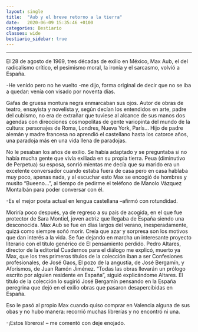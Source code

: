 ```yaml
---
layout: single
title:  "Aub y el breve retorno a la tierra"
date:   2020-06-09 15:35:46 +0100
categories: Bestiario
classes: wide
bestiario_sidebar: true
---
```


---
El 28 de agosto de 1969, tres décadas de exilio en México, Max Aub, el del radicalismo crítico, el pesimismo moral, la ironía y el sarcasmo, volvió  a España.

-He venido pero no he vuelto -me dijo, forma original de decir que no se iba a quedar: venía con visado por noventa días.

Gafas de gruesa montura negra enmarcaban sus ojos. Autor de obras de teatro, ensayista y novelista y, según decían los entendidos en arte,  padre del cubismo, no era de extrañar que tuviese al alcance de sus manos dos agendas con direcciones cosmopolitas de gente variopinta del mundo de la cultura: personajes de Roma, Londres, Nueva York, París… Hijo de padre alemán y madre francesa no aprendió el castellano hasta los catorce años, una paradoja más en una vida llena de paradojas.

No le pesaban los años de exilio. Se había adaptado y se preguntaba  si no había mucha gente que vivía exiliada en su propia tierra. Peua (diminutivo de Perpetua) su esposa, sonrió mientas me decía que su marido era un excelente conversador cuando estaba fuera de casa pero en casa hablaba muy poco, apenas nada, y al escuchar esto Max se encogió de hombres y musito “Bueeno…”, al tiempo de pedirme el teléfono de Manolo Vázquez Montalbán para poder conversar con él.

-Es el mejor poeta actual en lengua castellana –afirmó con rotundidad.

Moriría poco después, ya de regreso a su país de acogida, en el que fue protector de Sara Montiel, joven actriz que llegaba de España siendo una desconocida. Max Aub se fue en días largos del verano, inesperadamente, quizá como siempre soñó  morir. Creía que azar y sorpresa son los motivos que dan interés a la vida. Se fue dejando en marcha un interesante proyecto literario con el título genérico de El pensamiento perdido. Pedro Altares, director de la editorial Cuadernos para el diálogo me explicó, muerto ya Max, que los tres primeros títulos de la colección iban a ser Confesiones profesionales, de José Gaos, El pozo de la angustia, de José Bergamín, y Aforismos, de Juan Ramón Jiménez. “Todas las obras llevarán un prólogo escrito por alguien residente en España”, siguió explicándome Altares. El título de la colección lo sugirió José Bergamín pensando en la España peregrina que dejó en el exilio obras que pasaron desapercibidas  en España.

Eso le pasó al propio Max cuando quiso  comprar en Valencia alguna de sus obas y no hubo manera: recorrió muchas librerías y no encontró ni una.

-¡Estos libreros! – me comentó con deje enojado.